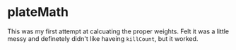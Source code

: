 # plateMath
This was my first attempt at calcuating the proper weights.
Felt it was a little messy and definetely didn't like haveing `killCount`, but it worked.

